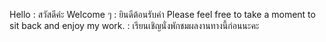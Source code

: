 Hello : สวัสดีค่ะ
Welcome ๆ : ยินดีต้อนรับค่า
Please feel free to take a moment to sit back and enjoy my work. : เรียนเชิญนั่งพักชมผลงานทางนี้ก่อนนะคะ
